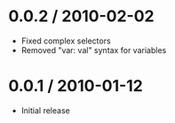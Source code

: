 
0.0.2 / 2010-02-02
==================

  * Fixed complex selectors
  * Removed "var: val" syntax for variables

0.0.1 / 2010-01-12
==================

  * Initial release
